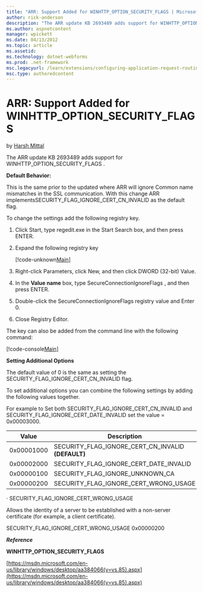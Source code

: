 ```yaml
---
title: "ARR: Support Added for WINHTTP_OPTION_SECURITY_FLAGS | Microsoft Docs"
author: rick-anderson
description: "The ARR update KB 2693489 adds support for WINHTTP_OPTION_SECURITY_FLAGS . Default Behavior: This is the same prior to the updated where ARR will ignore Comm..."
ms.author: aspnetcontent
manager: wpickett
ms.date: 04/13/2012
ms.topic: article
ms.assetid: 
ms.technology: dotnet-webforms
ms.prod: .net-framework
msc.legacyurl: /learn/extensions/configuring-application-request-routing-arr/arr-support-added-for-winhttpoptionsecurityflags
msc.type: authoredcontent
---
```

ARR: Support Added for WINHTTP_OPTION_SECURITY_FLAGS
====================
by [Harsh Mittal](https://twitter.com/harshmittal)

The ARR update KB 2693489 adds support for WINHTTP\_OPTION\_SECURITY\_FLAGS .

**Default Behavior:** 

This is the same prior to the updated where ARR will ignore Common name mismatches in the SSL communication. With this change ARR implementsSECURITY\_FLAG\_IGNORE\_CERT\_CN\_INVALID as the default flag.

To change the settings add the following registry key.

1. Click Start, type regedit.exe in the Start Search box, and then press ENTER.
2. Expand the following registry key 

    [!code-unknown[Main](arr-support-added-for-winhttpoptionsecurityflags/samples/sample-127369-1.unknown)]
3. Right-click Parameters, click New, and then click DWORD (32-bit) Value.
4. In the **Value name** box, type SecureConnectionIgnoreFlags , and then press ENTER.
5. Double-click the SecureConnectionIgnoreFlags registry value and Enter 0.
6. Close Registry Editor.

The key can also be added from the command line with the following command:

[!code-console[Main](arr-support-added-for-winhttpoptionsecurityflags/samples/sample2.cmd)]

**Setting Additional Options**

The default value of 0 is the same as setting the SECURITY\_FLAG\_IGNORE\_CERT\_CN\_INVALID flag.

To set additional options you can combine the following settings by adding the following values together.

For example to Set both SECURITY\_FLAG\_IGNORE\_CERT\_CN\_INVALID and SECURITY\_FLAG\_IGNORE\_CERT\_DATE\_INVALID set the value = 0x00003000.

| Value | Description |
| --- | --- |
| 0x00001000 | SECURITY\_FLAG\_IGNORE\_CERT\_CN\_INVALID **(DEFAULT)** |
| 0x00002000 | SECURITY\_FLAG\_IGNORE\_CERT\_DATE\_INVALID |
| 0x00000100 | SECURITY\_FLAG\_IGNORE\_UNKNOWN\_CA |
| 0x00000200 | SECURITY\_FLAG\_IGNORE\_CERT\_WRONG\_USAGE |

· SECURITY\_FLAG\_IGNORE\_CERT\_WRONG\_USAGE

Allows the identity of a server to be established with a non-server certificate (for example, a client certificate).

SECURITY\_FLAG\_IGNORE\_CERT\_WRONG\_USAGE 0x00000200

***Reference***

**WINHTTP\_OPTION\_SECURITY\_FLAGS**

[https://msdn.microsoft.com/en-us/library/windows/desktop/aa384066(v=vs.85).aspx](https://msdn.microsoft.com/en-us/library/windows/desktop/aa384066(v=vs.85).aspx)